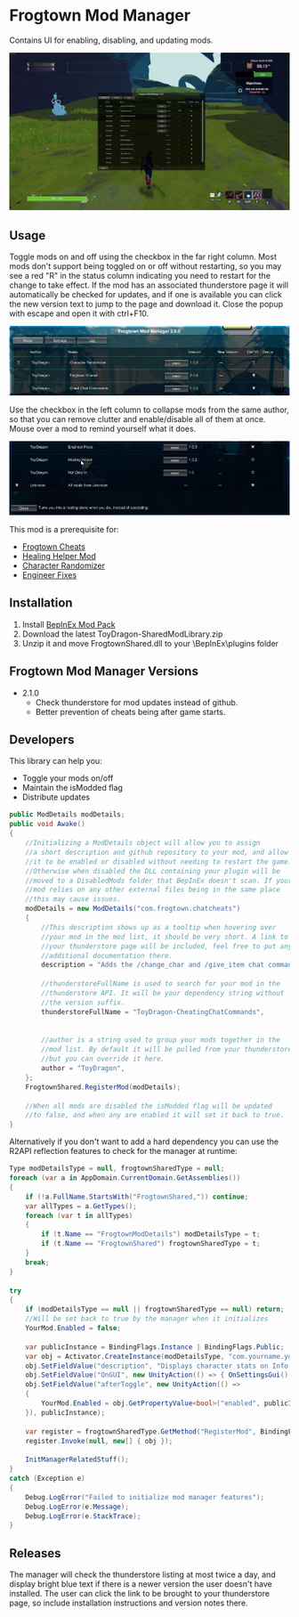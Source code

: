 # Frogtown Mod Manager
Contains UI for enabling, disabling, and updating mods.

![In game popup](https://github.com/ToyDragon/ROR2ModShared/blob/master/Images/ingame.png?raw=true)

## Usage
Toggle mods on and off using the checkbox in the far right column. Most mods don't support being toggled on or off without restarting, so you may see a red "R" in the status column indicating you need to restart for the change to take effect. If the mod has an associated thunderstore page it will automatically be checked for updates, and if one is available you can click the new version text to jump to the page and download it. Close the popup with escape and open it with ctrl+F10.

![Close up](https://github.com/ToyDragon/ROR2ModShared/blob/master/Images/closeup.png?raw=true)

 Use the checkbox in the left column to collapse mods from the same author, so that you can remove clutter and enable/disable all of them at once. Mouse over a mod to remind yourself what it does.

![description](https://github.com/ToyDragon/ROR2ModShared/blob/master/Images/tooltip.png?raw=true)

This mod is a prerequisite for:
- [Frogtown Cheats](https://thunderstore.io/package/ToyDragon/CheatingChatCommands/)
- [Healing Helper Mod](https://thunderstore.io/package/ToyDragon/HealingHelpers/)
- [Character Randomizer](https://thunderstore.io/package/ToyDragon/CharacterRandomizer/)
- [Engineer Fixes](https://thunderstore.io/package/ToyDragon/EngineerLunarCoinsFix/)

## Installation
1. Install [BepInEx Mod Pack](https://thunderstore.io/package/bbepis/BepInExPack/)
2. Download the latest ToyDragon-SharedModLibrary.zip
3. Unzip it and move FrogtownShared.dll to your \BepInEx\plugins folder

## Frogtown Mod Manager Versions
- 2.1.0
  - Check thunderstore for mod updates instead of github.
  - Better prevention of cheats being after game starts.

## Developers
This library can help you:
- Toggle your mods on/off
- Maintain the isModded flag
- Distribute updates

```C#
public ModDetails modDetails;
public void Awake()
{
    //Initializing a ModDetails object will allow you to assign
    //a short description and github repository to your mod, and allow
    //it to be enabled or disabled without needing to restart the game.
    //Otherwise when disabled the DLL containing your plugin will be 
    //moved to a DisabledMods folder that BepInEx doesn't scan. If your
    //mod relies on any other external files being in the same place
    //this may cause issues.
    modDetails = new ModDetails("com.frogtown.chatcheats")
    {
        //This description shows up as a tooltip when hovering over
        //your mod in the mod list, it should be very short. A link to
        //your thunderstore page will be included, feel free to put any
        //additional documentation there.
        description = "Adds the /change_char and /give_item chat commands.",

        //thunderstoreFullName is used to search for your mod in the
        //thunderstore API. It will be your dependency string without
        //the version suffix.
        thunderstoreFullName = "ToyDragon-CheatingChatCommands",
        
        
        //author is a string used to group your mods together in the
        //mod list. By default it will be pulled from your thunderstore page,
        //but you can override it here.
        author = "ToyDragon",
    };
    FrogtownShared.RegisterMod(modDetails);
    
    //When all mods are disabled the isModded flag will be updated
    //to false, and when any are enabled it will set it back to true.
}
```

Alternatively if you don't want to add a hard dependency you can use the R2API reflection features to check for the manager at runtime:
```C#
Type modDetailsType = null, frogtownSharedType = null;
foreach (var a in AppDomain.CurrentDomain.GetAssemblies())
{
    if (!a.FullName.StartsWith("FrogtownShared,")) continue;
    var allTypes = a.GetTypes();
    foreach (var t in allTypes)
    {
        if (t.Name == "FrogtownModDetails") modDetailsType = t;
        if (t.Name == "FrogtownShared") frogtownSharedType = t;
    }
    break;
}

try
{
    if (modDetailsType == null || frogtownSharedType == null) return;
    //Will be set back to true by the manager when it initializes
    YourMod.Enabled = false;

    var publicInstance = BindingFlags.Instance | BindingFlags.Public;
    var obj = Activator.CreateInstance(modDetailsType, "com.yourname.yourmod", publicInstance);
    obj.SetFieldValue("description", "Displays character stats on Info Screen.", publicInstance);
    obj.SetFieldValue("OnGUI", new UnityAction(() => { OnSettingsGui(); }), publicInstance);
    obj.SetFieldValue("afterToggle", new UnityAction(() =>
    {
        YourMod.Enabled = obj.GetPropertyValue<bool>("enabled", publicInstance);
    }), publicInstance);

    var register = frogtownSharedType.GetMethod("RegisterMod", BindingFlags.Static | BindingFlags.Public);
    register.Invoke(null, new[] { obj });

    InitManagerRelatedStuff();
}
catch (Exception e)
{
    Debug.LogError("Failed to initialize mod manager features");
    Debug.LogError(e.Message);
    Debug.LogError(e.StackTrace);
}
```

## Releases
The manager will check the thunderstore listing at most twice a day, and display bright blue text if there is a newer version the user doesn't have installed. The user can click the link to be brought to your thunderstore page, so include installation instructions and version notes there.
